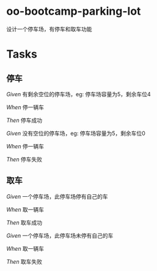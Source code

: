 # oo-bootcamp-parking-lot
设计一个停车场，有停车和取车功能

# Tasks

## 停车
*Given* 有剩余空位的停车场，eg: 停车场容量为5，剩余车位4

*When* 停一辆车

*Then* 停车成功


*Given* 没有空位的停车场，eg: 停车场容量为5，剩余车位0

*When* 停一辆车

*Then* 停车失败


## 取车
*Given* 一个停车场，此停车场停有自己的车

*When* 取一辆车

*Then* 取车成功


*Given* 一个停车场，此停车场未停有自己的车

*When* 取一辆车

*Then* 取车失败
